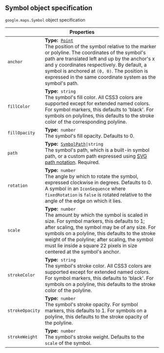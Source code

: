 <h2 id="Symbol"> Symbol object specification </h2><p>
<code><span itemprop="path">google.maps</span>.<span itemprop="name">Symbol</span></code>
object specification
</p><div class="devsite-table-wrapper"><table class="properties responsive" summary="interface Symbol - Properties">
<thead>
<tr><th colspan="2">Properties</th>
</tr></thead>
<tbody>
<tr>
<td><code><span>anchor</span></code></td>
<td><div><strong>Type:</strong>&nbsp; <code><a href="https://github.com/amenadiel/google-maps-documentation/blob/master/docs/Point.md">Point</a></code></div>
<div class="desc">The position of the symbol relative to the marker or polyline. The coordinates of the symbol's path are translated left and up by the anchor's x and y coordinates respectively. By default, a symbol is anchored at <code>(0, 0)</code>. The position is expressed in the same coordinate system as the symbol's path.</div></td>
</tr>
<tr>
<td><code><span>fillColor</span></code></td>
<td><div><strong>Type:</strong>&nbsp; <code>string</code></div>
<div class="desc">The symbol's fill color. All CSS3 colors are supported except for extended named colors. For symbol markers, this defaults to 'black'. For symbols on polylines, this defaults to the stroke color of the corresponding polyline.</div></td>
</tr>
<tr>
<td><code><span>fillOpacity</span></code></td>
<td><div><strong>Type:</strong>&nbsp; <code>number</code></div>
<div class="desc">The symbol's fill opacity. Defaults to 0.</div></td>
</tr>
<tr>
<td><code><span>path</span></code></td>
<td><div><strong>Type:</strong>&nbsp; <code><a href="https://github.com/amenadiel/google-maps-documentation/blob/master/docs/SymbolPath.md">SymbolPath</a>|string</code></div>
<div class="desc">The symbol's path, which is a built-in symbol path, or a custom path expressed using <a href="http://www.w3.org/TR/SVG/paths.html#PathData">SVG path notation</a>. Required.</div></td>
</tr>
<tr>
<td><code><span>rotation</span></code></td>
<td><div><strong>Type:</strong>&nbsp; <code>number</code></div>
<div class="desc">The angle by which to rotate the symbol, expressed clockwise in degrees. Defaults to 0. A symbol in an <code>IconSequence</code> where <code>fixedRotation</code> is <code>false</code> is rotated relative to the angle of the edge on which it lies.</div></td>
</tr>
<tr>
<td><code><span>scale</span></code></td>
<td><div><strong>Type:</strong>&nbsp; <code>number</code></div>
<div class="desc">The amount by which the symbol is scaled in size. For symbol markers, this defaults to 1; after scaling, the symbol may be of any size. For symbols on a polyline, this defaults to the stroke weight of the polyline; after scaling, the symbol must lie inside a square 22 pixels in size centered at the symbol's anchor.</div></td>
</tr>
<tr>
<td><code><span>strokeColor</span></code></td>
<td><div><strong>Type:</strong>&nbsp; <code>string</code></div>
<div class="desc">The symbol's stroke color. All CSS3 colors are supported except for extended named colors. For symbol markers, this defaults to 'black'. For symbols on a polyline, this defaults to the stroke color of the polyline.</div></td>
</tr>
<tr>
<td><code><span>strokeOpacity</span></code></td>
<td><div><strong>Type:</strong>&nbsp; <code>number</code></div>
<div class="desc">The symbol's stroke opacity. For symbol markers, this defaults to 1. For symbols on a polyline, this defaults to the stroke opacity of the polyline.</div></td>
</tr>
<tr>
<td><code><span>strokeWeight</span></code></td>
<td><div><strong>Type:</strong>&nbsp; <code>number</code></div>
<div class="desc">The symbol's stroke weight. Defaults to the <code>scale</code> of the symbol.</div></td>
</tr>
</tbody>
</table></div>
